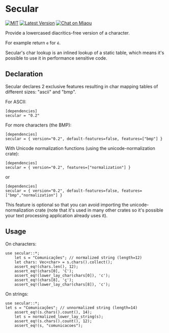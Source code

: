 
# Secular

[![MIT][s2]][l2] [![Latest Version][s1]][l1] [![Chat on Miaou][s3]][l3]

[s1]: https://img.shields.io/crates/v/secular.svg
[l1]: https://crates.io/crates/secular

[s2]: https://img.shields.io/badge/license-MIT-blue.svg
[l2]: LICENSE

[s3]: https://miaou.dystroy.org/static/shields/room.svg
[l3]: https://miaou.dystroy.org/3?broot

Provide a lowercased diacritics-free version of a character.

For example return `e` for `é`.

Secular's char lookup is an inlined lookup of a static table, which means it's possible to use it in performance sensitive code.

## Declaration

Secular declares 2 exclusive features resulting in char mapping tables of different sizes: "ascii" and "bmp".

For ASCII:

	[dependencies]
	secular = "0.2"

For more characters (the BMP):

	[dependencies]
	secular = { version="0.2", default-features=false, features=["bmp"] }

With Unicode normalization functions (using the unicode-normalization crate):

	[dependencies]
	secular = { version="0.2", features=["normalization"] }

or

	[dependencies]
	secular = { version="0.2", default-features=false, features=["bmp","normalization"] }

This feature is optional so that you can avoid importing the unicode-normalization crate (note that it's used in many other crates so it's possible your text processing application already uses it).

## Usage

On characters:

	use secular::*;
        let s = "Comunicações"; // normalized string (length=12)
        let chars: Vec<char> = s.chars().collect();
        assert_eq!(chars.len(), 12);
        assert_eq!(chars[0], 'C');
        assert_eq!(lower_lay_char(chars[0]), 'c');
        assert_eq!(chars[8], 'ç');
        assert_eq!(lower_lay_char(chars[8]), 'c');

On strings:

	use secular::*;
	let s = "Comunicações"; // unnormalized string (length=14)
        assert_eq!(s.chars().count(), 14);
        let s = normalized_lower_lay_string(s);
        assert_eq!(s.chars().count(), 12);
        assert_eq!(s, "comunicacoes");
